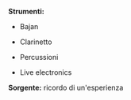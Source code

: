 **Strumenti:**

- Bajan

- Clarinetto

- Percussioni

- Live electronics


**Sorgente:** ricordo di un'esperienza
